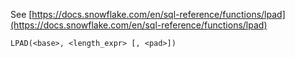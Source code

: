 See [https://docs.snowflake.com/en/sql-reference/functions/lpad](https://docs.snowflake.com/en/sql-reference/functions/lpad)
```
LPAD(<base>, <length_expr> [, <pad>])
```
